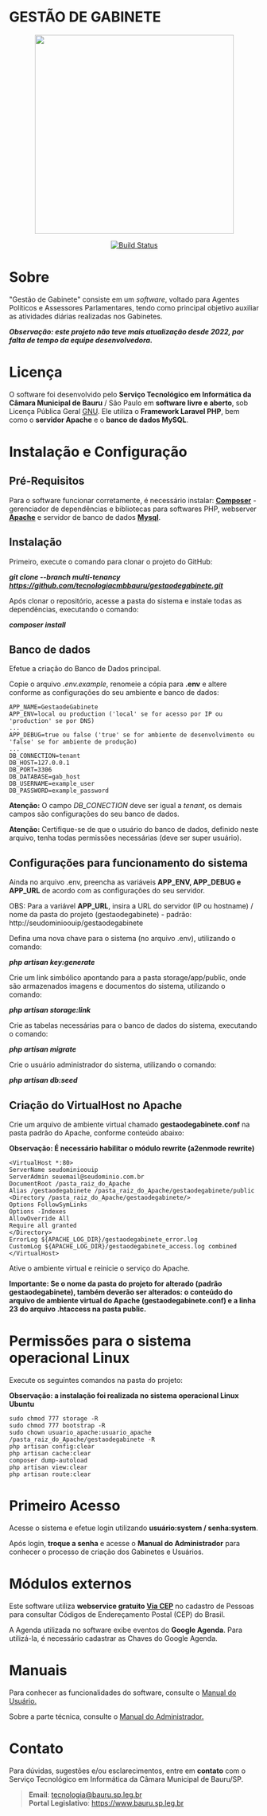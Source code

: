 # GESTÃO DE GABINETE

<p align="center"><img src="https://github.com/tecnologiacmbbauru/gestaodegabinete/blob/main/public/utils/gab-git.png" width="400"></p>

<p align="center">
    <a href="https://travis-ci.org/laravel/framework"><img src="https://travis-ci.org/laravel/framework.svg" alt="Build Status"></a>
</p>

# Sobre

"Gestão de Gabinete" consiste em um <i>software</i>, voltado para Agentes Políticos e Assessores Parlamentares, tendo como principal objetivo auxiliar as atividades diárias realizadas nos Gabinetes.

**_Observação: este projeto não teve mais atualização desde 2022, por falta de tempo da equipe desenvolvedora._**

# Licença
O software foi desenvolvido pelo **Serviço Tecnológico em Informática da Câmara Municipal de Bauru** / São Paulo em **software livre e aberto**, sob Licença Pública Geral [GNU](http://www.gnu.org/licenses/).
Ele utiliza o **Framework Laravel PHP**, bem como o **servidor Apache** e o **banco de dados MySQL**.

# Instalação e Configuração

## Pré-Requisitos 
Para o software funcionar corretamente, é necessário instalar: **[Composer](https://getcomposer.org/)** - gerenciador de dependências e bibliotecas para softwares PHP, webserver **[Apache](https://www.apache.org/)** e servidor de banco de dados **[Mysql](https://www.mysql.com/)**. 

## Instalação
Primeiro, execute o comando para clonar o projeto do GitHub:

**_git clone --branch multi-tenancy https://github.com/tecnologiacmbbauru/gestaodegabinete.git_**

Após clonar o repositório, acesse a pasta do sistema e instale todas as dependências, executando o comando:

**_composer install_**

## Banco de dados
Efetue a criação do Banco de Dados principal.

Copie o arquivo _.env.example_, renomeie a cópia para **.env** e altere conforme as configurações do seu ambiente e banco de dados:

```
APP_NAME=GestaodeGabinete
APP_ENV=local ou production ('local' se for acesso por IP ou 'production' se por DNS)
...
APP_DEBUG=true ou false ('true' se for ambiente de desenvolvimento ou 'false' se for ambiente de produção)
...
DB_CONNECTION=tenant
DB_HOST=127.0.0.1
DB_PORT=3306
DB_DATABASE=gab_host
DB_USERNAME=example_user
DB_PASSWORD=example_password
```

**Atenção:** O campo _DB_CONECTION_ deve ser igual a _tenant_, os demais campos são configurações do seu banco de dados.

**Atenção:** Certifique-se de que o usuário do banco de dados, definido neste arquivo, tenha todas permissões necessárias (deve ser super usuário).


## Configurações para funcionamento do sistema

Ainda no arquivo .env, preencha as variáveis **APP_ENV, APP_DEBUG e APP_URL** de acordo com as configurações do seu servidor.

OBS: Para a variável **APP_URL**, insira a URL do servidor (IP ou hostname) / nome da pasta do projeto (gestaodegabinete) - padrão: http://seudominioouip/gestaodegabinete

 Defina uma nova chave para o sistema (no arquivo .env), utilizando o comando:

 **_php artisan key:generate_**

Crie um link simbólico apontando para a pasta storage/app/public, onde são armazenados imagens e documentos do sistema, utilizando o comando:

**_php artisan storage:link_**

Crie as tabelas necessárias para o banco de dados do sistema, executando o comando:

**_php artisan migrate_**

Crie o usuário administrador do sistema, utilizando o comando:

**_php artisan db:seed_**


## Criação do VirtualHost no Apache
Crie um arquivo de ambiente virtual chamado **gestaodegabinete.conf** na pasta padrão do Apache, conforme conteúdo abaixo:

**Observação: É necessário habilitar o módulo rewrite (a2enmode rewrite)**

```
<VirtualHost *:80>
ServerName seudominioouip
ServerAdmin seuemail@seudominio.com.br
DocumentRoot /pasta_raiz_do_Apache
Alias /gestaodegabinete /pasta_raiz_do_Apache/gestaodegabinete/public
<Directory /pasta_raiz_do_Apache/gestaodegabinete/>
Options FollowSymLinks
Options -Indexes
AllowOverride All
Require all granted
</Directory>
ErrorLog ${APACHE_LOG_DIR}/gestaodegabinete_error.log
CustomLog ${APACHE_LOG_DIR}/gestaodegabinete_access.log combined
</VirtualHost>
```

Ative o ambiente virtual e reinicie o serviço do Apache.

**Importante: Se o nome da pasta do projeto for alterado (padrão gestaodegabinete), também deverão ser alterados: o conteúdo do arquivo de ambiente virtual do Apache (gestaodegabinete.conf) e a linha 23 do arquivo .htaccess na pasta public.**

# Permissões para o sistema operacional Linux
Execute os seguintes comandos na pasta do projeto:

**Observação: a instalação foi realizada no sistema operacional Linux Ubuntu**

```
sudo chmod 777 storage -R   
sudo chmod 777 bootstrap -R
sudo chown usuario_apache:usuario_apache /pasta_raiz_do_Apache/gestaodegabinete -R
php artisan config:clear
php artisan cache:clear
composer dump-autoload
php artisan view:clear
php artisan route:clear
```

# Primeiro Acesso 
Acesse o sistema e efetue login utilizando **usuário:system / senha:system**. 

Após login, **troque a senha** e acesse o **Manual do Administrador** para conhecer o processo de criação dos Gabinetes e Usuários.


# Módulos externos
Este software utiliza **webservice gratuito <a href="https://viacep.com.br/">Via CEP</a>** no cadastro de Pessoas para consultar Códigos de Endereçamento Postal (CEP) do Brasil.

A Agenda utilizada no software exibe eventos do **Google Agenda**. Para utilizá-la, é necessário cadastrar as Chaves do Google Agenda.


# Manuais
Para conhecer as funcionalidades do software, consulte o [Manual do Usuário.](https://github.com/tecnologiacmbbauru/gestaodegabinete/blob/multi-tenancy/public/utils/Manual_do_Usuario.pdf)

Sobre a parte técnica, consulte o [Manual do Administrador.](https://github.com/tecnologiacmbbauru/gestaodegabinete/blob/multi-tenancy/public/utils/Manual_do_Administrador.pdf)


# Contato
Para dúvidas, sugestões e/ou esclarecimentos, entre em **contato** com o Serviço Tecnológico em Informática da Câmara Municipal de Bauru/SP.


>**Email**: tecnologia@bauru.sp.leg.br  
>**Portal Legislativo**: https://www.bauru.sp.leg.br

